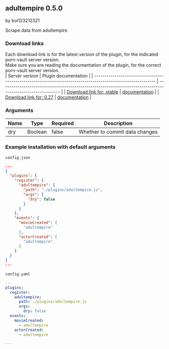 ## adultempire 0.5.0

by boi123212321

Scrape data from adultempire

### Download links
Each download link is for the latest version of the plugin, for the indicated porn-vault server version.  
Make sure you are reading the documentation of the plugin, for the correct porn-vault server version.  
| Server version                                                                                               | Plugin documentation                                                                                        |
| ------------------------------------------------------------------------------------------------------------ | ----------------------------------------------------------------------------------------------------------- |
| [Download link for: stable](https://raw.githubusercontent.com/porn-vault/plugins/master/dist/adultempire.js) | [documentation](https://github.com/porn-vault/porn-vault-plugins/blob/master/plugins/adultempire/README.md) |
| [Download link for: 0.27](https://raw.githubusercontent.com/porn-vault/plugins/0.27/dist/adultempire.js)     | [documentation](https://github.com/porn-vault/porn-vault-plugins/blob/0.27/plugins/adultempire/README.md)   |


### Arguments

| Name | Type    | Required | Description                    |
| ---- | ------- | -------- | ------------------------------ |
| dry  | Boolean | false    | Whether to commit data changes |

### Example installation with default arguments

`config.json`

```json
---
{
  "plugins": {
    "register": {
      "adultempire": {
        "path": "./plugins/adultempire.js",
        "args": {
          "dry": false
        }
      }
    },
    "events": {
      "movieCreated": [
        "adultempire"
      ],
      "actorCreated": [
        "adultempire"
      ]
    }
  }
}
---
```

`config.yaml`

```yaml
---
plugins:
  register:
    adultempire:
      path: ./plugins/adultempire.js
      args:
        dry: false
  events:
    movieCreated:
      - adultempire
    actorCreated:
      - adultempire

---

```
